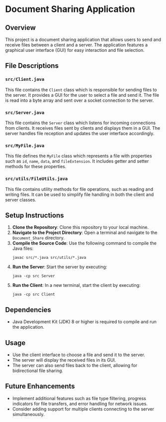 # Document Sharing Application

## Overview
This project is a document sharing application that allows users to send and receive files between a client and a server. The application features a graphical user interface (GUI) for easy interaction and file selection.


## File Descriptions

### `src/Client.java`
This file contains the `Client` class which is responsible for sending files to the server. It provides a GUI for the user to select a file and send it. The file is read into a byte array and sent over a socket connection to the server.

### `src/Server.java`
This file contains the `Server` class which listens for incoming connections from clients. It receives files sent by clients and displays them in a GUI. The server handles file reception and updates the user interface accordingly.

### `src/MyFile.java`
This file defines the `MyFile` class which represents a file with properties such as `id`, `name`, `data`, and `fileExtension`. It includes getter and setter methods for these properties.

### `src/utils/FileUtils.java`
This file contains utility methods for file operations, such as reading and writing files. It can be used to simplify file handling in both the client and server classes.

## Setup Instructions
1. **Clone the Repository**: Clone this repository to your local machine.
2. **Navigate to the Project Directory**: Open a terminal and navigate to the `Document_Share` directory.
3. **Compile the Source Code**: Use the following command to compile the Java files:
   ```
   javac src/*.java src/utils/*.java
   ```
4. **Run the Server**: Start the server by executing:
   ```
   java -cp src Server
   ```
5. **Run the Client**: In a new terminal, start the client by executing:
   ```
   java -cp src Client
   ```

## Dependencies
- Java Development Kit (JDK) 8 or higher is required to compile and run the application.

## Usage
- Use the client interface to choose a file and send it to the server.
- The server will display the received files in its GUI.
- The server can also send files back to the client, allowing for bidirectional file sharing.

## Future Enhancements
- Implement additional features such as file type filtering, progress indicators for file transfers, and error handling for network issues.
- Consider adding support for multiple clients connecting to the server simultaneously.
